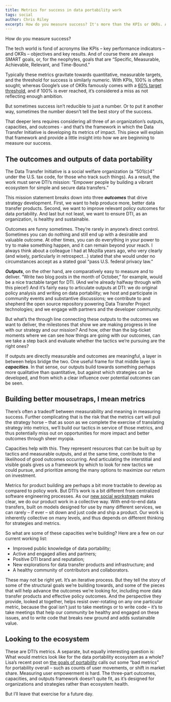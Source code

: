 ```yaml
---
title: Metrics for success in data portability work
tags: social
author: Chris Riley
excerpt: How do you measure success? It's more than the KPIs or OKRs. At DTI we're articulating outcomes, capacities, and outputs to tell our story of impact.
---
```


How do you measure success?

The tech world is fond of acronyms like KPIs – key performance indicators – and OKRs – objectives and key results. And of course there are always SMART goals, or, for the neophytes, goals that are “Specific, Measurable, Achievable, Relevant, and Time-Bound.”

Typically these metrics gravitate towards quantitative, measurable targets, and the threshold for success is similarly numeric. With KPIs, 100% is often sought; whereas Google’s use of OKRs famously comes with a [60% target threshold](https://todoist.com/productivity-methods/okrs-objectives-key-results), and if 100% is ever reached, it’s considered a miss as not reflecting enough ambition.

But sometimes success isn’t reducible to just a number. Or to put it another way, sometimes the number doesn’t tell the best story of the success.

That deeper lens requires considering all three of an organization’s outputs, capacities, and outcomes - and that’s the framework in which the Data Transfer Initiative is developing its metrics of impact. This piece will explain that framework and provide a little insight into how we are beginning to measure our success.

## The outcomes and outputs of data portability

The Data Transfer Initiative is a social welfare organization (a “501(c)4” under the U.S. tax code, for those who track such things). As a result, the work must serve DTI’s mission: “Empower people by building a vibrant ecosystem for simple and secure data transfers.”

This mission statement breaks down into three **_outcomes_** that drive strategy development. First, we want to help produce more, better data transfer products. Second, we want to improve relevant policy outcomes for data portability. And last but not least, we want to ensure DTI, as an organization, is healthy and sustainable.

Outcomes are funny sometimes. They’re rarely in anyone’s direct control. Sometimes you can do nothing and still end up with a desirable and valuable outcome. At other times, you can do everything in your power to try to make something happen, and it can remain beyond your reach. I always think about a colleague I had at Mozilla years ago, who very clearly (and wisely, particularly in retrospect…) stated that she would under no circumstances accept as a stated goal “pass U.S. federal privacy law.”

**_Outputs_**, on the other hand, are comparatively easy to measure and to deliver. “Write two blog posts in the month of October,” for example, would be a nice tractable target for DTI. (And we’re already halfway through with this piece!) And it’s fairly easy to articulate outputs at DTI: we do original policy analysis and writing on data portability; we host and participate in community events and substantive discussions; we contribute to and shepherd the open source repository powering Data Transfer Project technologies; and we engage with partners and the developer community.

But what’s the through line connecting these outputs to the outcomes we want to deliver, the milestones that show we are making progress in line with our strategy and our mission? And how, other than the big-ticket moments where we can see how things are going with our outcomes, can we take a step back and evaluate whether the tactics we’re pursuing are the right ones?

If outputs are directly measurable and outcomes are meaningful, a layer in between helps bridge the two. One useful frame for that middle layer is **_capacities_**. In that sense, our outputs build towards something perhaps more qualitative than quantitative, but against which strategies can be developed, and from which a clear influence over potential outcomes can be seen.

## Building better mousetraps, I mean metrics

There’s often a tradeoff between measurability and meaning in measuring success. Further complicating that is the risk that the metrics cart will pull the strategy horse – that as soon as we complete the exercise of translating strategy into metrics, we’ll build our tactics in service of those metrics, and thus potentially miss out on opportunities for more impact and better outcomes through sheer myopia.

Capacities help with this. They represent resources that can be built up by tactics and measurable outputs, and at the same time, contribute to the likelihood of good outcomes occurring. And articulating the interstitial and visible goals gives us a framework by which to look for new tactics we could pursue, and prioritize among the many options to maximize our return on investment.

Metrics for product building are perhaps a bit more tractable to develop as compared to policy work. But DTI’s work is a bit different from centralized software engineering processes. As our [new social workstream](https://dtinit.org/blog/2023/09/26/text-based-social) makes clear, we do our product work in a collective way. With end-to-end data transfers, built on models designed for use by many different services, we can rarely – if ever – sit down and just code and ship a product. Our work is inherently collective on many levels, and thus depends on different thinking for strategies and metrics.

So what are some of these capacities we’re building? Here are a few on our current working list:

* Improved public knowledge of data portability;
* Active and engaged allies and partners;
* Positive DTI brand and reputation;
* New explorations for data transfer products and infrastructure; and
* A healthy community of contributors and collaborators.

These may not be right yet. It’s an iterative process. But they tell the story of some of the structural goals we’re building towards, and some of the pieces that will help advance the outcomes we’re looking for, including more data transfer products and effective policy outcomes. And the perspective they provide, looked at together, helps resist over-rotating on any one particular metric, because the goal isn’t just to take meetings or to write code – it’s to take meetings that help our community be healthy and engaged on these issues, and to write code that breaks new ground and adds sustainable value.

## Looking to the ecosystem

These are DTI’s metrics. A separate, but equally interesting question is: What would metrics look like for the data portability ecosystem as a whole? Lisa’s recent post on [the goals of portability](https://dtinit.org/blog/2023/09/12/goals-lenses) calls out some “bad metrics” for portability overall – such as counts of user movements, or shift in market share. Measuring user empowerment is hard. The three-part outcomes, capacities, and outputs framework doesn’t quite fit, as it’s designed for organizations and strategies rather than ecosystem health.

But I’ll leave that exercise for a future day.
